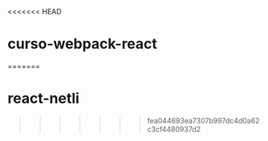 <<<<<<< HEAD
# curso-webpack-react
=======
# react-netli
>>>>>>> fea044693ea7307b997dc4d0a62c3cf4480937d2
